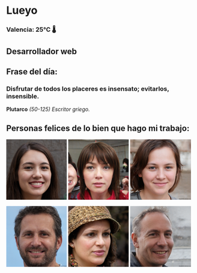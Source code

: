 # Lueyo
### Valencia:  25°C 🌡️
## Desarrollador web
## Frase del día:
<!-- START QUOTE -->
### Disfrutar de todos los placeres es insensato; evitarlos, insensible.
**Plutarco** *(50-125) Escritor griego.*
<!-- END QUOTE -->






## Personas felices de lo bien que hago mi trabajo:

<p float="left">
  <img src="src/image_0.png" width="32%" />
  <img src="src/image_1.png" width="32%" /> 
  <img src="src/image_2.png" width="32%" />
</p>
<p float="left">
  <img src="src/image_3.png" width="32%" />
  <img src="src/image_4.png" width="32%" /> 
  <img src="src/image_5.png" width="32%" />
</p>
